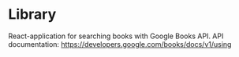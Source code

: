 # Library
React-application for searching books with Google Books API. API documentation: https://developers.google.com/books/docs/v1/using
